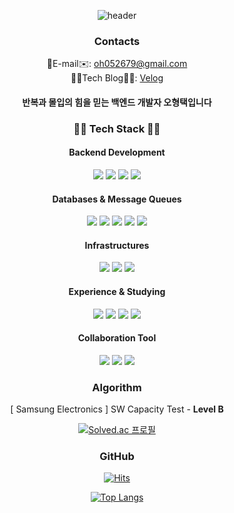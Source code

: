<div align="center">
  
![header](https://capsule-render.vercel.app/api?type=venom&color=auto&height=300&section=header&text=Deep%20Dive!&fontSize=80&desc=Hyeongtaek%20Oh,%20Backend%20Developer&descSize=20&descAlign=80&descAlignY=70)

### Contacts
📧E-mail✉️: <oh052679@gmail.com>
<br/>
👨‍💻Tech Blog👨‍💻: [Velog](https://velog.io/@oh052679)       

#### 반복과 몰입의 힘을 믿는 백엔드 개발자 오형택입니다


### 👨‍💻 Tech Stack 👨‍💻

#### Backend Development

<img src="https://img.shields.io/badge/Java-ED8B00?style=for-the-badge&logo=openjdk&logoColor=white"/>
<img src="https://img.shields.io/badge/Spring-6DB33F?style=for-the-badge&logo=spring&logoColor=white"/> 
<img src="https://img.shields.io/badge/Spring%20Boot-6DB33F?style=for-the-badge&logo=spring%20boot&logoColor=white"/> 
<img src="https://img.shields.io/badge/Hibernate-59666C?style=for-the-badge&logo=Hibernate&logoColor=white"/>

#### Databases & Message Queues
<img src="https://img.shields.io/badge/mysql-4479A1.svg?style=for-the-badge&logo=mysql&logoColor=white"/>
<img src="https://img.shields.io/badge/MongoDB-4EA94B?style=for-the-badge&logo=mongodb&logoColor=white"/>
<img src="https://img.shields.io/badge/redis-%23DD0031.svg?&style=for-the-badge&logo=redis&logoColor=white"/>
<img src="https://img.shields.io/badge/Apache%20Kafka-000?style=for-the-badge&logo=apachekafka"/>
<img src="https://img.shields.io/badge/rabbitmq-%23FF6600.svg?&style=for-the-badge&logo=rabbitmq&logoColor=white"/>

#### Infrastructures
<img src="https://img.shields.io/badge/Docker-2496ED?style=for-the-badge&logo=Docker&logoColor=white"/>
<img src="https://img.shields.io/badge/Jenkins-D24939?style=for-the-badge&logo=Jenkins&logoColor=white"/>
<img src="https://img.shields.io/badge/nginx-%23009639.svg?style=for-the-badge&logo=nginx&logoColor=white"/>

#### Experience & Studying
<img src="https://img.shields.io/badge/AWS%20EC2-FF9900?style=for-the-badge&logo=Amazon%20EC2&logoColor=white"/>
<img src="https://img.shields.io/badge/AWS%20S3-569A31?style=for-the-badge&logo=Amazon%20S3&logoColor=white"/>
<img src="https://img.shields.io/badge/scala-%23DC322F.svg?style=for-the-badge&logo=scala&logoColor=white"/>
<img src="https://img.shields.io/badge/Apache%20Spark-FDEE21?style=flat-square&logo=apachespark&logoColor=black"/>

#### Collaboration Tool
<img src="https://img.shields.io/badge/jira-%230A0FFF.svg?style=for-the-badge&logo=jira&logoColor=white"/>
<img src="https://img.shields.io/badge/gitlab-%23181717.svg?style=for-the-badge&logo=gitlab&logoColor=white"/>
<img src="https://img.shields.io/badge/Notion-%23000000.svg?style=for-the-badge&logo=notion&logoColor=white"/>

### Algorithm
[ Samsung Electronics ] SW Capacity Test - **Level B**
<br/>

[![Solved.ac
프로필](http://mazassumnida.wtf/api/v2/generate_badge?boj=oh052679)](https://solved.ac/profile/oh052679)
<br/>


### GitHub
[![Hits](https://hits.seeyoufarm.com/api/count/incr/badge.svg?url=https%3A%2F%2Fgithub.com%2FHyeongtaekOh&count_bg=%2379C83D&title_bg=%23555555&icon=pinboard.svg&icon_color=%23E7E7E7&title=hits&edge_flat=false)](https://hits.seeyoufarm.com)

[![Top Langs](https://github-readme-stats.vercel.app/api/top-langs/?username=HyeongtaekOh&layout=donut)](https://github.com/anuraghazra/github-readme-stats)

<!-- ![Anurag's GitHub stats](https://github-readme-stats.vercel.app/api?username=HyeongtaekOh&show_icons=true&theme=transparent) 

</div>

<!--
**HyeongtaekOh/HyeongtaekOh** is a ✨ _special_ ✨ repository because its `README.md` (this file) appears on your GitHub profile.

Here are some ideas to get you started:

- 🔭 I’m currently working on ...
- 🌱 I’m currently learning ...
- 👯 I’m looking to collaborate on ...
- 🤔 I’m looking for help with ...
- 💬 Ask me about ...
- 📫 How to reach me: ...
- 😄 Pronouns: ...
- ⚡ Fun fact: ...
-->
